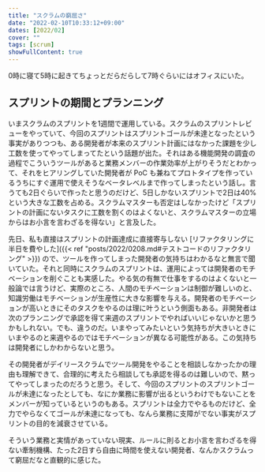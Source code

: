 ```yaml
---
title: "スクラムの窮屈さ"
date: "2022-02-10T10:33:12+09:00"
dates: [2022/02]
cover: ""
tags: [scrum]
showFullContent: true
---
```


0時に寝て5時に起きてちょっとだらだらして7時ぐらいにはオフィスにいた。

## スプリントの期間とプランニング

いまスクラムのスプリントを1週間で運用している。スクラムのスプリントレビューをやっていて、今回のスプリントはスプリントゴールが未達となったという事実がありつつも、ある開発者が本来のスプリント計画にはなかった課題を少し工数を使ってやってしまってたという話題が出た。それはある機能開発の調査の過程でこういうツールがあると業務メンバーの作業効率が上がりそうだとわかって、それをヒアリングしていた開発者が PoC も兼ねてプロトタイプを作っているうちにすぐ運用で使えそうなベータレベルまで作ってしまったという話し。言うても2日ぐらいで作ったと思うのだけど、5日しかないスプリントで2日は40%という大きな工数を占める。スクラムマスターも否定はしなかったけど「スプリントの計画にないタスクに工数を割くのはよくないと、スクラムマスターの立場からはお小言を言わざるを得ない」と言及した。

先日、私も直接はスプリントの計画達成に直接寄与しない [リファクタリングに半日を費やした]({{< ref "posts/2022/0208.md#テストコードのリファクタリング" >}}) ので、ツールを作ってしまった開発者の気持ちはわかるなと無言で聞いていた。それと同時にスクラムのスプリントは、運用によっては開発者のモチベーションを削ぐことも実感した。やる気の有無で仕事をするのはよくないと一般論では言うけど、実際のところ、人間のモチベーションは制御が難しいのと、知識労働はモチベーションが生産性に大きな影響を与える。開発者のモチベーションが高いときにそのタスクをやるのは理に叶うという側面もある。非開発者は次のプランニングで承認を得て来週のスプリントでやればいいじゃないかと思うかもしれない。でも、違うのだ。いまやってみたいという気持ちが大きいときにいまやるのと来週やるのではモチベーションが異なる可能性がある。この気持ちは開発者にしかわからないと思う。

その開発者がデイリースクラムでツール開発をやることを相談しなかったかの理由も理解できて、合理的に考えたら相談しても承認を得るのは難しいので、黙ってやってしまったのだろうと思う。そして、今回のスプリントのスプリントゴールが未達になったとしても、なにか業務に影響が出るというわけでもないことをメンバーが知っているというのもある。スプリントは全力でやるものだけど、全力でやらなくてゴールが未達になっても、なんら業務に支障がでない事実がスプリントの目的を減衰させている。

そういう業務と実情があっていない現実、ルールに則るとお小言を言わざるを得ない牽制機構、たった2日すら自由に時間を使えない開発者、なんかスクラムって窮屈だなと直観的に感じた。
